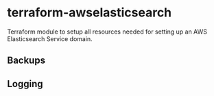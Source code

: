 # terraform-awselasticsearch

Terraform module to setup all resources needed for setting up an AWS Elasticsearch Service domain.


## Backups

## Logging
